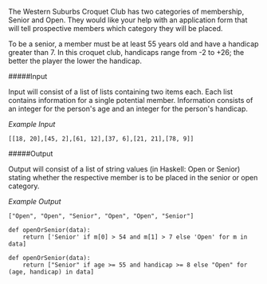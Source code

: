 The Western Suburbs Croquet Club has two categories of membership, Senior and Open. They would like your help with an application form that will tell prospective members which category they will be placed.

To be a senior, a member must be at least 55 years old and have a handicap greater than 7. In this croquet club, handicaps range from -2 to +26; the better the player the lower the handicap.

#####Input

Input will consist of a list of lists containing two items each. Each list contains information for a single potential member. Information consists of an integer for the person's age and an integer for the person's handicap.

*Example Input*

```[[18, 20],[45, 2],[61, 12],[37, 6],[21, 21],[78, 9]]```

#####Output

Output will consist of a list of string values (in Haskell: Open or Senior) stating whether the respective member is to be placed in the senior or open category.

*Example Output*

```["Open", "Open", "Senior", "Open", "Open", "Senior"]```


    def openOrSenior(data):
        return ['Senior' if m[0] > 54 and m[1] > 7 else 'Open' for m in data]
        
```
def openOrSenior(data):
    return ["Senior" if age >= 55 and handicap >= 8 else "Open" for (age, handicap) in data]
```
